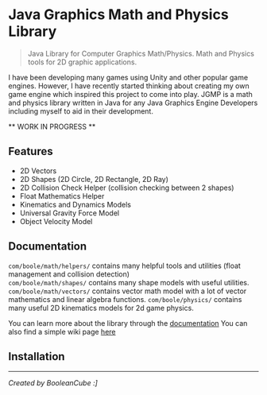 # Java Graphics Math and Physics Library
> Java Library for Computer Graphics Math/Physics. Math and Physics tools for 2D graphic applications.

I have been developing many games using Unity and other popular game engines. However, I have recently started thinking about creating my own game engine which inspired this project to come into play. JGMP is a math and physics library written in Java for any Java Graphics Engine Developers including myself to aid in their development.

** WORK IN PROGRESS **

## Features
- 2D Vectors
- 2D Shapes (2D Circle, 2D Rectangle, 2D Ray)
- 2D Collision Check Helper (collision checking between 2 shapes)
- Float Mathematics Helper
- Kinematics and Dynamics Models
- Universal Gravity Force Model
- Object Velocity Model

## Documentation
`com/boole/math/helpers/` contains many helpful tools and utilities (float management and collision detection) <br>
`com/boole/math/shapes/` contains many shape models with useful utilities.
`com/boole/math/vectors/` contains vector math model with a lot of vector mathematics and linear algebra functions.
`com/boole/physics/` contains many useful 2D kinematics models for 2d game physics.

You can learn more about the library through the [documentation](https://booleancube.github.io/projects/jgmp/main.html)
You can also find a simple wiki page [here](https://github.com/BooleanCube/jgmp/wiki)

## Installation


----

*Created by BooleanCube :]*
